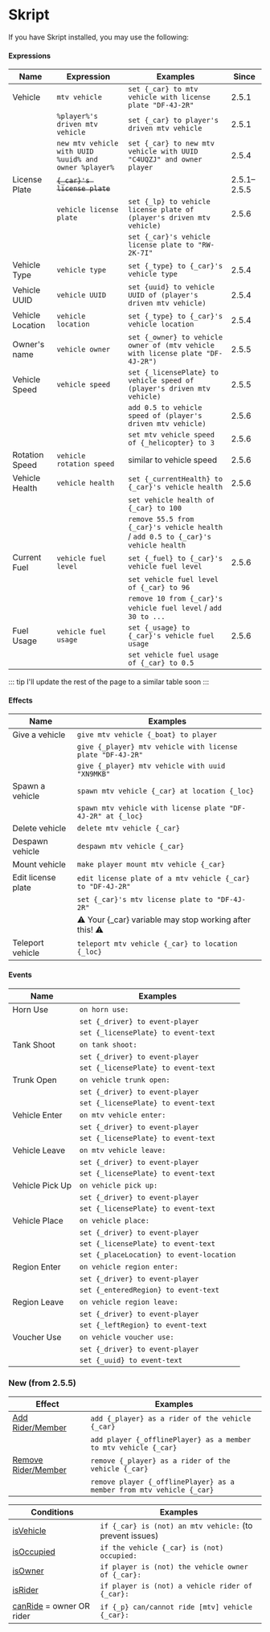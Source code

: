 # Skript

If you have Skript installed, you may use the following:

#### Expressions

| Name             | Expression                                            | Examples                                                                          | Since       |
| ---------------- | ----------------------------------------------------- | --------------------------------------------------------------------------------- | ----------- |
| Vehicle          | `mtv vehicle`                                         | `set {_car} to mtv vehicle with license plate "DF-4J-2R"`                         | 2.5.1       |
|                  | `%player%'s driven mtv vehicle`                       | `set {_car} to player's driven mtv vehicle`                                       | 2.5.1       |
|                  | `new mtv vehicle with UUID %uuid% and owner %player%` | `set {_car} to new mtv vehicle with UUID "C4UQZJ" and owner player`               | 2.5.4       |
| License Plate    | ~~`{_car}'s license plate`~~                          |                                                                                   | 2.5.1–2.5.5 |
|                  | `vehicle license plate`                               | `set {_lp} to vehicle license plate of (player's driven mtv vehicle)`             | 2.5.6       |
|                  |                                                       | `set {_car}'s vehicle license plate to "RW-2K-7I"`                                |             |
| Vehicle Type     | `vehicle type`                                        | `set {_type} to {_car}'s vehicle type`                                            | 2.5.4       |
| Vehicle UUID     | `vehicle UUID`                                        | `set {uuid} to vehicle UUID of (player's driven mtv vehicle)`                     | 2.5.4       |
| Vehicle Location | `vehicle location`                                    | `set {_type} to {_car}'s vehicle location`                                        | 2.5.4       |
| Owner's name     | `vehicle owner`                                       | `set {_owner} to vehicle owner of (mtv vehicle with license plate "DF-4J-2R")`    | 2.5.5       |
| Vehicle Speed    | `vehicle speed`                                       | `set {_licensePlate} to vehicle speed of (player's driven mtv vehicle)`           | 2.5.5       |
|                  |                                                       | `add 0.5 to vehicle speed of (player's driven mtv vehicle)`                       | 2.5.6       |
|                  |                                                       | `set mtv vehicle speed of {_helicopter} to 3`                                     | 2.5.6       |
| Rotation Speed   | `vehicle rotation speed`                              | similar to vehicle speed                                                          | 2.5.6       |
| Vehicle Health   | `vehicle health`                                      | `set {_currentHealth} to {_car}'s vehicle health`                                 | 2.5.6       |
|                  |                                                       | `set vehicle health of {_car} to 100`                                             |             |
|                  |                                                       | `remove 55.5 from {_car}'s vehicle health` / `add 0.5 to {_car}'s vehicle health` |             |
| Current Fuel     | `vehicle fuel level`                                  | `set {_fuel} to {_car}'s vehicle fuel level`                                      | 2.5.6       |
|                  |                                                       | `set vehicle fuel level of {_car} to 96`                                          |             |
|                  |                                                       | `remove 10 from {_car}'s vehicle fuel level` / `add 30 to ...`                    |             |
| Fuel Usage       | `vehicle fuel usage`                                  | `set {_usage} to {_car}'s vehicle fuel usage`                                     | 2.5.6       |
|                  |                                                       | `set vehicle fuel usage of {_car} to 0.5`                                         |             |




::: tip
I'll update the rest of the page to a similar table soon
:::


#### Effects

| Name            | Examples                                                         |
|-----------------|------------------------------------------------------------------|
| Give a vehicle  | `give mtv vehicle {_boat} to player`                             |
|                 | `give {_player} mtv vehicle with license plate "DF-4J-2R"`       |
|                 | `give {_player} mtv vehicle with uuid "XN9MKB"`                  |
| Spawn a vehicle | `spawn mtv vehicle {_car} at location {_loc}`                    |
|                 | `spawn mtv vehicle with license plate "DF-4J-2R" at {_loc}`      |
| Delete vehicle     | `delete mtv vehicle {_car}`                                |
| Despawn vehicle    | `despawn mtv vehicle {_car}`                               |
| Mount vehicle      | `make player mount mtv vehicle {_car}`                     |
| Edit license plate | `edit license plate of a mtv vehicle {_car} to "DF-4J-2R"` |
|                    | `set {_car}'s mtv license plate to "DF-4J-2R"`             |
|                    | ⚠️ Your {_car} variable may stop working after this! ⚠      |
| Teleport vehicle   | `teleport mtv vehicle {_car} to location {_loc}`           |

#### Events

| Name           | Examples                                                         |
|----------------|------------------------------------------------------------------|
| Horn Use       | `on horn use:`                                                   |
|                | `set {_driver} to event-player`                                  |
|                | `set {_licensePlate} to event-text`                              |
| Tank Shoot     | `on tank shoot:`                                                 |
|                | `set {_driver} to event-player`                                  |
|                | `set {_licensePlate} to event-text`                              |
| Trunk Open     | `on vehicle trunk open:`                                         |
|                | `set {_driver} to event-player`                                  |
|                | `set {_licensePlate} to event-text`                              |
| Vehicle Enter  | `on mtv vehicle enter:`                                          |
|                | `set {_driver} to event-player`                                  |
|                | `set {_licensePlate} to event-text`                              |
| Vehicle Leave  | `on mtv vehicle leave:`                                          |
|                | `set {_driver} to event-player`                                  |
|                | `set {_licensePlate} to event-text`                              |
| Vehicle Pick Up| `on vehicle pick up:`                                            |
|                | `set {_driver} to event-player`                                  |
|                | `set {_licensePlate} to event-text`                              |
| Vehicle Place  | `on vehicle place:`                                              |
|                | `set {_driver} to event-player`                                  |
|                | `set {_licensePlate} to event-text`                              |
|                | `set {_placeLocation} to event-location`                         |
| Region Enter   | `on vehicle region enter:`                                       |
|                | `set {_driver} to event-player`                                  |
|                | `set {_enteredRegion} to event-text`                             |
| Region Leave   | `on vehicle region leave:`                                       |
|                | `set {_driver} to event-player`                                  |
|                | `set {_leftRegion} to event-text`                                |
| Voucher Use    | `on vehicle voucher use:`                                        |
|                | `set {_driver} to event-player`                                  |
|                | `set {_uuid} to event-text`                                      |

### New (from 2.5.5)

| Effect              | Examples                                                   |
|---------------------|------------------------------------------------------------|
| [Add Rider/Member](https://github.com/MTVehicles/MinetopiaVehicles/blob/master/src/main/java/nl/mtvehicles/core/infrastructure/dependencies/skript/effects/EffAddRiderMember.java)    | `add {_player} as a rider of the vehicle {_car}`           |
|                     | `add player {_offlinePlayer} as a member to mtv vehicle {_car}` |
| [Remove Rider/Member](https://github.com/MTVehicles/MinetopiaVehicles/blob/master/src/main/java/nl/mtvehicles/core/infrastructure/dependencies/skript/effects/EffRemoveRiderMember.java) | `remove {_player} as a rider of the vehicle {_car}`        |
|                     | `remove player {_offlinePlayer} as a member from mtv vehicle {_car}` |


| Conditions       | Examples                                                         |
|------------------|------------------------------------------------------------------|
| [isVehicle](https://github.com/MTVehicles/MinetopiaVehicles/blob/master/src/main/java/nl/mtvehicles/core/infrastructure/dependencies/skript/conditions/CondIsVehicle.java)        | `if {_car} is (not) an mtv vehicle:` (to prevent issues)         |
| [isOccupied](https://github.com/MTVehicles/MinetopiaVehicles/blob/master/src/main/java/nl/mtvehicles/core/infrastructure/dependencies/skript/conditions/CondIsOccupied.java)       | `if the vehicle {_car} is (not) occupied:`                       |
| [isOwner](https://github.com/MTVehicles/MinetopiaVehicles/blob/master/src/main/java/nl/mtvehicles/core/infrastructure/dependencies/skript/conditions/CondIsOwner.java)          | `if player is (not) the vehicle owner of {_car}:`                |
| [isRider](https://github.com/MTVehicles/MinetopiaVehicles/blob/master/src/main/java/nl/mtvehicles/core/infrastructure/dependencies/skript/conditions/CondIsRider.java)          | `if player is (not) a vehicle rider of {_car}:`                  |
| [canRide](https://github.com/MTVehicles/MinetopiaVehicles/blob/master/src/main/java/nl/mtvehicles/core/infrastructure/dependencies/skript/conditions/CondCanRide.java) = owner OR rider | `if {_p} can/cannot ride [mtv] vehicle {_car}:`          |

